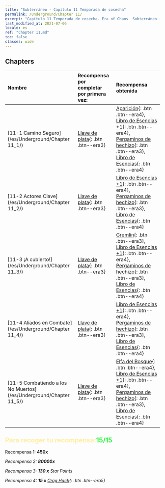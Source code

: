 ```yaml
---
title: "Subterráneo - Capítulo 11 Temporada de cosecha"
permalink: /Underground/Chapter 11/
excerpt: "Capítulo 11 Temporada de cosecha. Era of Chaos  Subterráneo - Capítulo 11. Temporada de cosecha"
last_modified_at: 2021-07-06
locale: es
ref: "Chapter 11.md"
toc: false
classes: wide
---
```


## Chapters

  | Nombre |  Recompensa por completar por primera vez: | Recompensa obtenida |
  |:------------|:------------|:------------| 
  | [11-1 Camino Seguro](/es/Underground/Chapter 11_1/) | [Llave de plata](/ItemsES/con_693/){: .btn .btn--era3} | [Aparición](/ItemsES/unt_210/){: .btn .btn--era4}, [Libro de Esencias +1](/ItemsES/mat_46/){: .btn .btn--era4}, [Pergaminos de hechizo](/ItemsES/con_694/){: .btn .btn--era3}, [Libro de Esencias](/ItemsES/mat_39/){: .btn .btn--era4} |
  | [11-2 Actores Clave](/es/Underground/Chapter 11_2/) | [Llave de plata](/ItemsES/con_693/){: .btn .btn--era3} | [Libro de Esencias +1](/ItemsES/mat_46/){: .btn .btn--era4}, [Pergaminos de hechizo](/ItemsES/con_694/){: .btn .btn--era3}, [Libro de Esencias](/ItemsES/mat_39/){: .btn .btn--era4} |
  | [11-3 ¡A cubierto!](/es/Underground/Chapter 11_3/) | [Llave de plata](/ItemsES/con_693/){: .btn .btn--era3} | [Gremlin](/ItemsES/unt_235/){: .btn .btn--era3}, [Libro de Esencias +1](/ItemsES/mat_46/){: .btn .btn--era4}, [Pergaminos de hechizo](/ItemsES/con_694/){: .btn .btn--era3}, [Libro de Esencias](/ItemsES/mat_39/){: .btn .btn--era4} |
  | [11-4 Aliados en Combate](/es/Underground/Chapter 11_4/) | [Llave de plata](/ItemsES/con_693/){: .btn .btn--era3} | [Libro de Esencias +1](/ItemsES/mat_46/){: .btn .btn--era4}, [Pergaminos de hechizo](/ItemsES/con_694/){: .btn .btn--era3}, [Libro de Esencias](/ItemsES/mat_39/){: .btn .btn--era4} |
  | [11-5 Combatiendo a los No Muertos](/es/Underground/Chapter 11_5/) | [Llave de plata](/ItemsES/con_693/){: .btn .btn--era3} | [Elfa del Bosque](/ItemsES/unt_201/){: .btn .btn--era4}, [Libro de Esencias +1](/ItemsES/mat_46/){: .btn .btn--era4}, [Pergaminos de hechizo](/ItemsES/con_694/){: .btn .btn--era3}, [Libro de Esencias](/ItemsES/mat_39/){: .btn .btn--era4} |


## <span style="color: #ffeea0">Para recoger tu recompensa:</span><span style="color: #27f73a">15/15</span>

 Recompensa 1:  **450x** <i class="fas fa-gem"/>

 Recompensa 2:  **80000x** <i class="fas fa-coins"/>

 Recompensa 3: **130 x** Star Points

 Recompensa 4: **15 x** [Crag Hack](/ItemsES/her_375/){: .btn .btn--era5}

